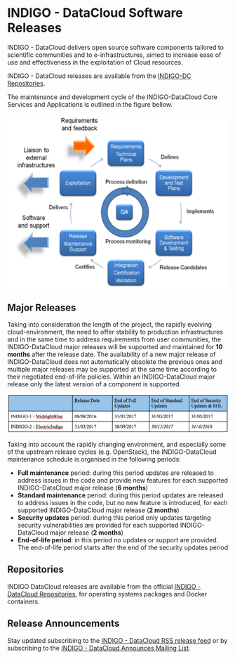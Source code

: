# INDIGO - DataCloud Software Releases

        
INDIGO - DataCloud delivers open source software components tailored to scientific communities and to e-infrastructures, aimed to increase ease of use and effectiveness in the exploitation of Cloud resources.

INDIGO - DataCloud releases are available from the [INDIGO-DC Repositories](http://repo.indigo-datacloud.eu).

The maintenance and development cycle of the INDIGO-DataCloud Core Services and Applications  is outlined in the figure bellow. 



 ![](indigodc_lifecycle.png)



## Major Releases

Taking into consideration the length of the project, the rapidly evolving cloud-environment, the need to offer stability to production infrastructures and in the same time to address requirements from user communities, the INDIGO-DataCloud major releases will be supported and maintained for **10 months** after the release date. The availability of a new major release of INDIGO-DataCloud does not automatically obsolete the previous ones and multiple major releases may be supported at the same time according to their negotiated end-of-life policies. Within an INDIGO-DataCloud major release only the latest version of a component is supported.


![](indigo_1_dates.png)


Taking into account the rapidly changing environment, and especially some of the upstream release cycles (e.g. OpenStack), the INDIGO-DataCloud maintenance schedule is organised in the following periods:
* **Full maintenance** period: during this period updates are released to address issues in the code and provide new features for each supported INDIGO-DataCloud major release (**6 months**)
* **Standard maintenance** period: during this period updates are released to address issues in the code, but no new feature is introduced, for each supported INDIGO-DataCloud major release (**2 months**)
* **Security updates** period: during this period only updates targeting security vulnerabilities are provided for each supported INDIGO-DataCloud major release (**2 months**)
* **End-of-life period**: in this period no updates or support are provided. The end-of-life period starts after the end of the security updates period

## Repositories

INDIGO DataCloud releases are available from the official [INDIGO - DataCloud Repositories](http://repo.indigo.-datacloud.eu), for operating systems packages and Docker containers.

## Release Announcements

Stay updated subscribing to the [INDIGO - DataCloud RSS release feed](http://TO-BE-ADDED)  or by subscribing to the [INDIGO - DataCloud Announces Mailing List](https://lists.indigo-datacloud.eu/sympa/info/indigo-announce). 
